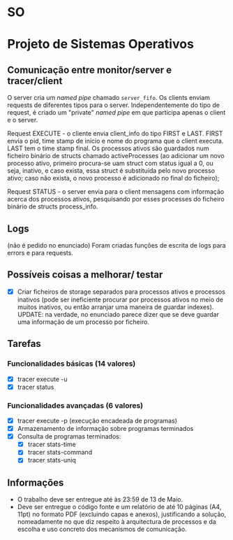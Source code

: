 # SO 

# Projeto de Sistemas Operativos

## Comunicação entre monitor/server e tracer/client

O server cria um *named pipe* chamado `server_fifo`. Os clients enviam requests de diferentes tipos para o server. Independentemente do tipo de request, é criado um "private" *named pipe* em que participa apenas o client e o server.

Request EXECUTE - o cliente envia client_info do tipo FIRST e LAST. FIRST envia o pid, time stamp de início e nome do programa que o client executa. LAST tem o time stamp final. Os processos ativos são guardados num ficheiro binário de structs chamado activeProcesses (ao adicionar um novo processo ativo, primeiro procura-se uam struct com status igual a 0, ou seja, inativo, e caso exista, essa struct é substituida pelo novo processo ativo; caso não exista, o novo processo é adicionado no final do ficheiro);

Request STATUS - o server envia para o client mensagens com informação acerca dos processos ativos, pesquisando por esses processes do ficheiro binário de structs process_info.

## Logs

(não é pedido no enunciado)
Foram criadas funções de escrita de logs para errors e para requests.

## Possíveis coisas a melhorar/ testar

- [x] Criar ficheiros de storage separados para processos ativos e processos inativos (pode ser ineficiente procurar por processos ativos no meio de muitos inativos, ou então arranjar uma maneira de guardar indexes). UPDATE: na verdade, no enunciado parece dizer que se deve guardar uma informação de um processo por ficheiro.

## Tarefas

### Funcionalidades básicas (14 valores)
- [x] tracer execute -u
- [x] tracer status

### Funcionalidades avançadas (6 valores)
- [x] tracer execute -p (execução encadeada de programas)
- [x] Armazenamento de informação sobre programas terminados
- [x] Consulta de programas terminados:
    - [x] tracer stats-time
    - [x] tracer stats-command
    - [x] tracer stats-uniq

## Informações

- O trabalho deve ser entregue até às 23:59 de 13 de Maio.
- Deve ser entregue o código fonte e um relatório de até 10 páginas (A4, 11pt) no formato PDF (excluindo capas e anexos), justificando a solução, nomeadamente no que diz respeito à arquitectura de processos e da escolha e uso concreto dos mecanismos de comunicação.